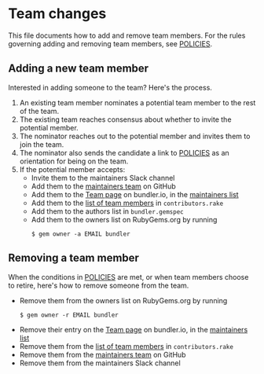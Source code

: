 # Team changes

This file documents how to add and remove team members. For the rules governing adding and removing team members, see [POLICIES](../POLICIES.md).

## Adding a new team member

Interested in adding someone to the team? Here's the process.

1. An existing team member nominates a potential team member to the rest of the team.
1. The existing team reaches consensus about whether to invite the potential member.
1. The nominator reaches out to the potential member and invites them to join the team.
1. The nominator also sends the candidate a link to [POLICIES](https://github.com/bundler/bundler/blob/master/doc/POLICIES.md#bundler-policies) as an orientation for being on the team.
1. If the potential member accepts:
    - Invite them to the maintainers Slack channel
    - Add them to the [maintainers team][org_team] on GitHub
    - Add them to the [Team page][team] on bundler.io, in the [maintainers list][maintainers]
    - Add them to the [list of team members][list] in `contributors.rake`
    - Add them to the authors list in `bundler.gemspec`
    - Add them to the owners list on RubyGems.org by running
      ```
      $ gem owner -a EMAIL bundler
      ```


## Removing a team member

When the conditions in [POLICIES](https://github.com/bundler/bundler/blob/master/doc/POLICIES.md#maintainer-team-guidelines) are met, or when team members choose to retire, here's how to remove someone from the team.

- Remove them from the owners list on RubyGems.org by running
  ```
  $ gem owner -r EMAIL bundler
  ```
- Remove their entry on the [Team page][team] on bundler.io, in the [maintainers list][maintainers]
- Remove them from the [list of team members][list] in `contributors.rake`
- Remove them from the [maintainers team][org_team] on GitHub
- Remove them from the maintainers Slack channel

[org_team]: https://github.com/orgs/bundler/teams/maintainers/members
[team]: https://bundler.io/contributors.html
[maintainers]: https://github.com/bundler/bundler-site/blob/02483d3f79f243774722b3fc18a471ca77b1c424/source/contributors.html.haml#L25
[list]: https://github.com/bundler/bundler-site/blob/02483d3f79f243774722b3fc18a471ca77b1c424/lib/tasks/contributors.rake#L8
